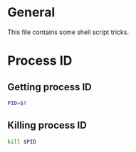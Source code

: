 # General
This file contains some shell script tricks.

# Process ID
## Getting process ID
```sh
PID=$!
```
## Killing process ID
```sh
kill $PID
```
